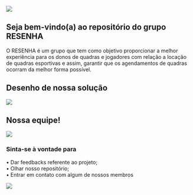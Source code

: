 ![](https://github.com/Biellferraz/Resenha/blob/main/documentacao/Readme/capa.png)

## Seja bem-vindo(a) ao repositório do grupo RESENHA
O RESENHA é um grupo que tem como objetivo proporcionar a melhor experiência para os donos de quadras e jogadores com relação a locação de quadras esportivas e assim, garantir que os agendamentos de quadras ocorram da melhor forma possível.

## Desenho de nossa solução
![](https://github.com/Biellferraz/Resenha/blob/main/documentacao/Readme/HLD.png)

## Nossa equipe!
![](https://github.com/Biellferraz/Resenha/blob/main/documentacao/Readme/equipe.png)

### Sinta-se à vontade para
• Dar feedbacks referente ao projeto; <br>
• Olhar nosso repositório; <br> 
• Entrar em contato com algum de nossos membros <br>

![](https://github.com/Biellferraz/Resenha/blob/main/documentacao/Readme/final.png)
